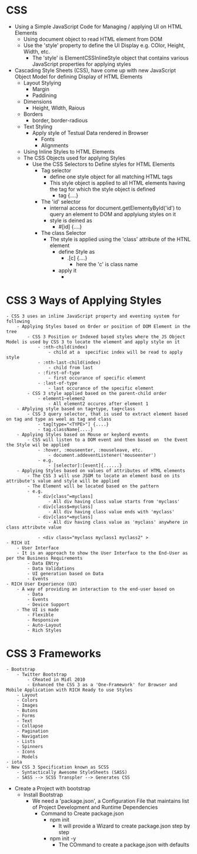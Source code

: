 # CSS
- Using a Simple JavaScript Code for Managing / applying UI on HTML Elements
    - Using document object to read HTML element from DOM
    - Use the 'style' property to define the UI Display e.g. COlor, Height, Width, etc.
        - The 'style' is ElementCSSInlineStyle object that contains various JavaScript properties for applying  styles
- Cascading Style Sheets (CSS), have come up with new JavaScript Object Model for defining Display of HTML Elements
    - Layout Stylying
        - Margin
        - Paddining
    - Dimensions
        - Height, WIdth, Raious
    - Borders
        - border, border-radious
    - Text Styling
        - Apply style of Testual Data rendered in Browser
            - Fonts
            - Alignments
    - Using Inline Styles to HTML Elements      
    - The CSS Objects used for applying Styles 
        - Use the CSS Selectors to Define styles for HTML Elements
            - Tag selector
                - define one style object for all matching HTML tags
                - This style object is applied to all HTML elements having the tag for which the style object is defined
                    - tag {....}
            - The 'id' selector    
                - internal access for document.getElementyById('id') to query an element to DOM and applyiung styles on it
                - style is deined as 
                    - #[id] {....}
            - The class Selector
                - The style is applied using the 'class' attribute of the HTNL element     
                    - define Style as
                        - .[c] {....}
                            - here the 'c' is class name
                    - apply it
                        - <HTML element class="[c]">       
# CSS 3 Ways of Applying Styles
    - CSS 3 uses an inline JavaScript property and eventing system for following
        - Applying Styles based on Order or position of DOM Element in the tree
            - CSS 3 Position or Indexed based styles where the JS Object Model is used by CSS 3 to locate the element and apply style on it
                - :nth-child(index)
                    - child at a  specifixc index will be read to apply style 
                - :nth-last-child(index)
                    - child from last
                - :first-of-type
                    - first occurance of specific element
                - :last-of-type
                    - last occurance of the specific element     
            - CSS 3 style applied based on the parent-child order
                - element1~elemen2
                    - All element2 occures after element 1           
        - APplying style based on tag+type, tag+class
            - CSS 3 query selector, that is used to extract element based on tag and type as weel as tag and class
                - tag[type="<TYPE>"] {....} 
                - tag.className{....}           
        - Applying Styles based on Mouse or keybord events
            - CSS will listen to a DOM event and then based on  the Event the Style wil be applied
                - :hover, :mouseenter, :mouseleave, etc.
                    - document.addeventListener('mouseenter')
                - e.g.
                    - [selector]:[event]{......}    
        - Applying Styles based on values of attributes of HTML elements
            - The CSS 3 will use JSOM to locate an element basd on its attribute's value and style will be applied
            - The Element will be located based on the pattern
            - e.g.
                - div[class^=myclass]
                    - All div having class value starts from 'myclass'
                - div[class$=myclass]
                    - All div having class value ends with 'myclass'   
                - div[class*=myclass]
                    - All div having class value as 'myclass' anywhere in class attribute value     

                - <div class="myclass myclass1 myclass2" >
    - RICH UI
        - User Interface
        - It is an approach to show the User Interface to the End-User as per the Business Requirements
            - Data ENtry
            - Data Validations
            - UI generation based on Data
            - Events          
    - RICH User Experience (UX)
        - A way of providing an interaction to the end-user based on
            - Data
            - Events
            - Device Support
        - The UI is made
            - Flexible
            - Responsive
            - Auto-Layout 
            - Rich Styles                     
# CSS 3 Frameworks
    - Bootstrap
        - Twitter Bootstrap
            - CReated in Midl 2010
            - Enhanced the CSS 3 as a 'One-Framework' for Browser and Mobile Application with RICH Ready to use Styles
        - Layout
        - Colors
        - Images
        - Butons
        - Forms
        - Text
        - Collapse
        - Pagination
        - Navigation
        - Lists
        - Spinners
        - Icons
        - Models    
    - iota
    - New CSS 3 Specification known as SCSS
        - Syntactically Awesome StyleSheets (SASS)  
        - SASS --> SCSS Transpler --> Generates CSS
- Create a Project with bootstrap
    - Install Bootstrap
        - We need a 'package.json', a Configuration File that maintains list of Project Development and Runtime Dependencies
            - Command to Create package.json
                - npm init
                    - It will provide a Wizard to create package.json step by step
                - npm init -y 
                    - The COmmand to create a package.json with defaults            

